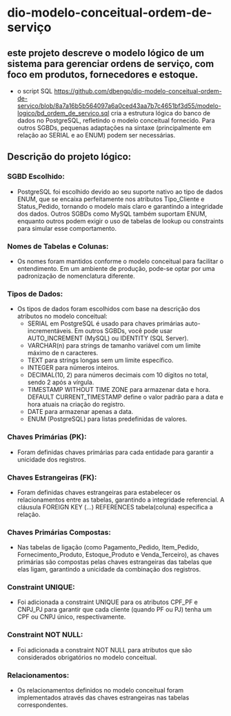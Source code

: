 # dio-modelo-conceitual-ordem-de-serviço
## este projeto descreve o modelo lógico de um sistema para gerenciar ordens de serviço, com foco em produtos, fornecedores e estoque.
- o script SQL <https://github.com/dbengp/dio-modelo-conceitual-ordem-de-servico/blob/8a7a16b5b564097a6a0ced43aa7b7c4651bf3d55/modelo-logico/bd_ordem_de_servico.sql> cria a estrutura lógica do banco de dados no PostgreSQL, refletindo o modelo conceitual fornecido. Para outros SGBDs, pequenas adaptações na sintaxe (principalmente em relação ao SERIAL e ao ENUM) podem ser necessárias.

## Descrição do projeto lógico:
### SGBD Escolhido: 
 - PostgreSQL foi escolhido devido ao seu suporte nativo ao tipo de dados ENUM, que se encaixa perfeitamente nos atributos Tipo_Cliente e Status_Pedido, tornando o modelo mais claro e garantindo a integridade dos dados. Outros SGBDs como MySQL também suportam ENUM, enquanto outros podem exigir o uso de tabelas de lookup ou constraints para simular esse comportamento.

### Nomes de Tabelas e Colunas: 
 - Os nomes foram mantidos conforme o modelo conceitual para facilitar o entendimento. Em um ambiente de produção, pode-se optar por uma padronização de nomenclatura diferente.

### Tipos de Dados: 
 - Os tipos de dados foram escolhidos com base na descrição dos atributos no modelo conceitual:
   - SERIAL em PostgreSQL é usado para chaves primárias auto-incrementáveis. Em outros SGBDs, você pode usar AUTO_INCREMENT (MySQL) ou IDENTITY (SQL Server).
   - VARCHAR(n) para strings de tamanho variável com um limite máximo de n caracteres.
   - TEXT para strings longas sem um limite específico.
   - INTEGER para números inteiros.
   - DECIMAL(10, 2) para números decimais com 10 dígitos no total, sendo 2 após a vírgula.
   - TIMESTAMP WITHOUT TIME ZONE para armazenar data e hora. DEFAULT CURRENT_TIMESTAMP define o valor padrão para a data e hora atuais na criação do registro.
   - DATE para armazenar apenas a data.
   - ENUM (PostgreSQL) para listas predefinidas de valores.

### Chaves Primárias (PK): 
 - Foram definidas chaves primárias para cada entidade para garantir a unicidade dos registros.

### Chaves Estrangeiras (FK): 
 - Foram definidas chaves estrangeiras para estabelecer os relacionamentos entre as tabelas, garantindo a integridade referencial. A cláusula FOREIGN KEY (...) REFERENCES tabela(coluna) especifica a relação.

### Chaves Primárias Compostas: 
 - Nas tabelas de ligação (como Pagamento_Pedido, Item_Pedido, Fornecimento_Produto, Estoque_Produto e Venda_Terceiro), as chaves primárias são compostas pelas chaves estrangeiras das tabelas que elas ligam, garantindo a unicidade da combinação dos registros.

### Constraint UNIQUE: 
 - Foi adicionada a constraint UNIQUE para os atributos CPF_PF e CNPJ_PJ para garantir que cada cliente (quando PF ou PJ) tenha um CPF ou CNPJ único, respectivamente.

### Constraint NOT NULL: 
 - Foi adicionada a constraint NOT NULL para atributos que são considerados obrigatórios no modelo conceitual.

### Relacionamentos: 
 - Os relacionamentos definidos no modelo conceitual foram implementados através das chaves estrangeiras nas tabelas correspondentes.
